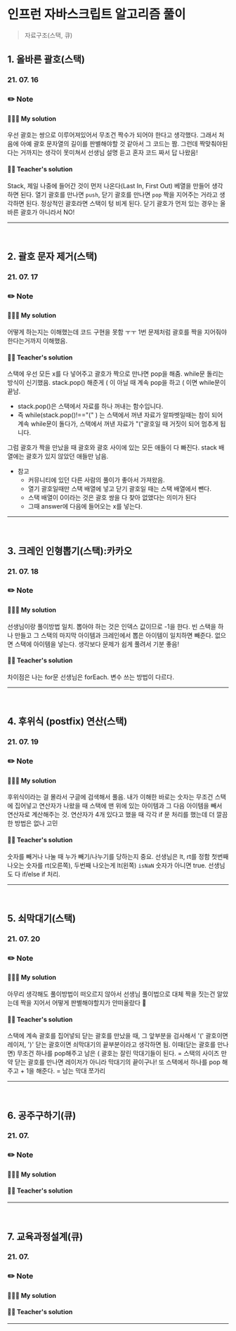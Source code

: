 # 인프런 자바스크립트 알고리즘 풀이

> 자료구조(스택, 큐)

## 1. 올바른 괄호(스택)

### 21. 07. 16

### ✏️ Note

#### 👩🏻‍💻 My solution

우선 괄호는 쌍으로 이루어져있어서 무조건 짝수가 되어야 한다고 생각했다.
그래서 처음에 아예 괄호 문자열의 길이를 판별해야할 것 같아서 그 코드는 짬.
그런데 짝맞춰야된다는 거까지는 생각이 못미쳐서 선생님 설명 듣고 혼자 코드 짜서 답 나왔음!

#### 👨‍🏫 Teacher's solution

Stack, 제일 나중에 들어간 것이 먼저 나온다(Last In, First Out)
베열을 만들어 생각하면 된다.
열기 괄호를 만나면 `push`, 닫기 괄호를 만나면 `pop`
짝을 지어주는 거라고 생각하면 된다.
정상적인 괄호라면 스택이 텅 비게 된다.
닫기 괄호가 먼저 있는 경우는 올바른 괄호가 아니라서 NO!

---

<br>

## 2. 괄호 문자 제거(스택)

### 21. 07. 17

### ✏️ Note

#### 👩🏻‍💻 My solution

어떻게 하는지는 이해했는데 코드 구현을 못함 ㅜㅜ
1번 문제처럼 괄호를 짝을 지어줘야한다는거까지 이해했음.

#### 👨‍🏫 Teacher's solution

스택에 우선 모든 x를 다 넣어주고 괄호가 짝으로 만나면 pop을 해줌.
while문 돌리는 방식이 신기했음.
stack.pop() 해준게 ( 이 아닐 때 계속 pop을 하고 ( 이면 while문이 끝남.

- stack.pop()은 스택에서 자료를 하나 꺼내는 함수입니다.
- 즉 while(stack.pop()!=="(" ) 는 스택에서 꺼낸 자료가 알파벳일때는 참이 되어 계속 while문이 돌다가, 스택에서 꺼낸 자료가 "("괄호일 때 거짓이 되어 멈추게 됩니다.

그럼 괄호가 짝을 만났을 때 괄호와 괄호 사이에 있는 모든 애들이 다 빠진다.
stack 배열에는 괄호가 있지 않았던 애들만 남음.

- 참고
  - 커뮤니티에 있던 다른 사람의 풀이가 좋아서 가져왔음.
  - 열기 괄호일때만 스택 배열에 넣고 닫기 괄호일 때는 스택 배열에서 뺀다.
  - 스택 배열이 0이라는 것은 괄호 쌍을 다 찾아 없앴다는 의미가 된다
  - 그때 answer에 다음에 들어오는 x를 넣는다.

---

<br>

## 3. 크레인 인형뽑기(스택):카카오

### 21. 07. 18

### ✏️ Note

#### 👩🏻‍💻 My solution

선생님이랑 풀이방법 일치.
뽑아야 하는 것은 인덱스 값이므로 -1을 한다.
빈 스택을 하나 만들고 그 스택의 마지막 아이템과 크레인에서 뽑은 아이템이 일치하면 빼준다.
없으면 스택에 아이템을 넣는다.
생각보다 문제가 쉽게 풀려서 기분 좋음!

#### 👨‍🏫 Teacher's solution

차이점은 나는 for문 선생님은 forEach.
변수 쓰는 방법이 다르다.

---

<br>

## 4. 후위식 (postfix) 연산(스택)

### 21. 07. 19

### ✏️ Note

#### 👩🏻‍💻 My solution

후위식이라는 걸 몰라서 구글에 검색해서 풀음.
내가 이해한 바로는 숫자는 무조건 스택에 집어넣고
연산자가 나왔을 때 스택에 맨 위에 있는 아이템과 그 다음 아이템을 빼서 연산자로 계산해주는 것.
연산자가 4개 있다고 했을 때 각각 if 문 처리를 했는데 더 깔끔한 방법은 없나 고민

#### 👨‍🏫 Teacher's solution

숫자를 빼거나 나눌 때 누가 빼기/나누기를 당하는지 중요.
선생님은 lt, rt를 정함
첫번째 나오는 숫자를 rt(오른쪽), 두번째 나오는게 lt(왼쪽)
`isNaN` 숫자가 아니면 true.
선생님도 다 if/else if 처리.

---

<br>

## 5. 쇠막대기(스택)

### 21. 07. 20

### ✏️ Note

#### 👩🏻‍💻 My solution

아무리 생각해도 풀이방법이 떠오르지 않아서 선생님 풀이법으로 대체
짝을 짓는건 알았는데 짝을 지어서 어떻게 판별해야할지가 안떠올랐다 🥲

#### 👨‍🏫 Teacher's solution

스택에 계속 괄호를 집어넣되 닫는 괄호를 만났을 때,
그 앞부분을 검사해서 '(' 괄호이면 레이저, ')' 닫는 괄호이면 쇠막대기의 끝부분이라고 생각하면 됨.
이때(닫는 괄호를 만나면) 무조건 하나를 pop해주고 남은 ( 괄호는 잘린 막대기들이 된다. = 스택의 사이즈
만약 닫는 괄호를 만나면 레이저가 아니라 막대기의 끝이구나!
또 스택에서 하나를 pop 해주고 + 1을 해준다. = 남는 막대 쪼가리

---

<br>

## 6. 공주구하기(큐)

### 21. 07.

### ✏️ Note

#### 👩🏻‍💻 My solution

#### 👨‍🏫 Teacher's solution

---

<br>

## 7. 교육과정설계(큐)

### 21. 07.

### ✏️ Note

#### 👩🏻‍💻 My solution

#### 👨‍🏫 Teacher's solution

---

<br>
